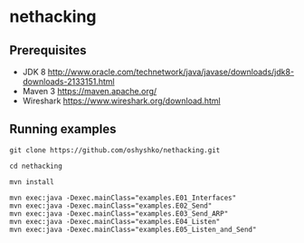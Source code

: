 # nethacking

## Prerequisites
- JDK 8 http://www.oracle.com/technetwork/java/javase/downloads/jdk8-downloads-2133151.html
- Maven 3 https://maven.apache.org/
- Wireshark https://www.wireshark.org/download.html

## Running examples

    git clone https://github.com/oshyshko/nethacking.git
    
    cd nethacking
     
    mvn install

    mvn exec:java -Dexec.mainClass="examples.E01_Interfaces"
    mvn exec:java -Dexec.mainClass="examples.E02_Send"
    mvn exec:java -Dexec.mainClass="examples.E03_Send_ARP"
    mvn exec:java -Dexec.mainClass="examples.E04_Listen"
    mvn exec:java -Dexec.mainClass="examples.E05_Listen_and_Send"

